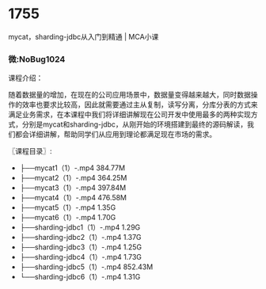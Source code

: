 # 1755
mycat，sharding-jdbc从入门到精通 | MCA小课
### 微:NoBug1024 


课程介绍：

随着数据量的增加，在现在的公司应用场景中，数据量变得越来越大，同时数据操作的效率也要求比较高，因此就需要通过主从复制，读写分离，分库分表的方式来满足业务需求，在本课程中我们将详细讲解现在公司开发中使用最多的两种实现方式，分别是mycat和sharding-jdbc，从刚开始的环境搭建到最终的源码解读，我们都会详细讲解，帮助同学们从应用到理论都满足现在市场的需求。

〖课程目录〗:

- ├──mycat1（1）-.mp4  384.77M
- ├──mycat2（1）-.mp4  364.25M
- ├──mycat3（1）-.mp4  397.84M
- ├──mycat4（1）-.mp4  476.58M
- ├──mycat5（1）-.mp4  1.35G
- ├──mycat6（1）-.mp4  1.70G
- ├──sharding-jdbc1（1）-.mp4  1.29G
- ├──sharding-jdbc2（1）-.mp4  1.37G
- ├──sharding-jdbc3（1）-.mp4  1.25G
- ├──sharding-jdbc4（1）-.mp4  1.73G
- ├──sharding-jdbc5（1）-.mp4  852.43M
- └──sharding-jdbc6（1）-.mp4  1.31G
